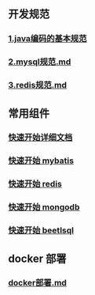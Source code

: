 ## 开发规范

### [1.java编码的基本规范](./1.java编码的基本规范.md)

### [2.mysql规范.md](./数据库规范/2.mysql规范.md)

### [3.redis规范.md](./数据库规范/3.redis规范.md)

## 常用组件

### [快速开始详细文档](../../doc/1.fastboot-start.md)

### [快速开始 mybatis](../../doc/db/1.fastboot-mybatis.md)

### [快速开始 redis](../../doc/db/2.fastboot-redis.md)

### [快速开始 mongodb](../../doc/db/3.fastboot-mongodb.md)

### [快速开始 beetlsql](../../doc/db/4.fastboot-beetlsql.md)

## docker 部署

### [docker部署.md](docker/docker部署简单应用.md)
